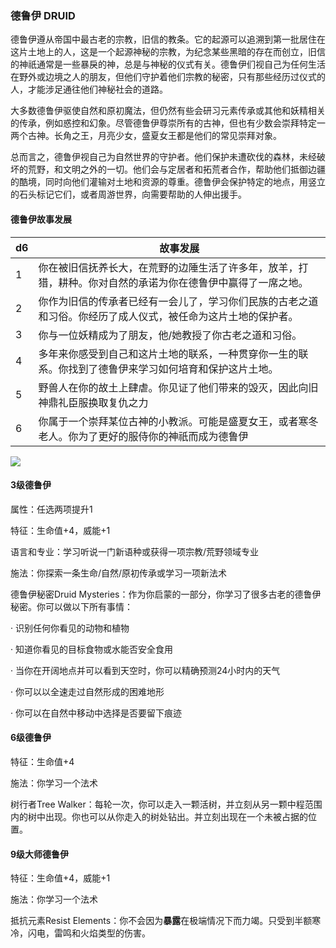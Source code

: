 ### 德鲁伊 DRUID

德鲁伊遵从帝国中最古老的宗教，旧信的教条。它的起源可以追溯到第一批居住在这片土地上的人，这是一个起源神秘的宗教，为纪念某些黑暗的存在而创立，旧信的神祇通常是一些暴戾的神，总是与神秘的仪式有关。德鲁伊们视自己为任何生活在野外或边境之人的朋友，但他们守护着他们宗教的秘密，只有那些经历过仪式的人，才能涉足通往他们神秘社会的道路。

大多数德鲁伊驱使自然和原初魔法，但仍然有些会研习元素传承或其他和妖精相关的传承，例如惑控和幻象。尽管德鲁伊尊崇所有的古神，但也有少数会崇拜特定一两个古神。长角之王，月亮少女，盛夏女王都是他们的常见崇拜对象。

总而言之，德鲁伊视自己为自然世界的守护者。他们保护未遭砍伐的森林，未经破坏的荒野，和文明之外的一切。他们会与定居者和拓荒者合作，帮助他们抵御边疆的酷境，同时向他们灌输对土地和资源的尊重。德鲁伊会保护特定的地点，用竖立的石头标记它们，或者周游世界，向需要帮助的人伸出援手。

#### 德鲁伊故事发展

<table>
<thead>
<tr class="header">
<th>d6</th>
<th>故事发展</th>
</tr>
</thead>
<tbody>
<tr class="odd">
<td>1</td>
<td>你在被旧信抚养长大，在荒野的边陲生活了许多年，放羊，打猎，耕种。你对自然的承诺为你在德鲁伊中赢得了一席之地。</td>
</tr>
<tr class="even">
<td>2</td>
<td>你作为旧信的传承者已经有一会儿了，学习你们民族的古老之道和习俗。你经历了成人仪式，被任命为这片土地的保护者。</td>
</tr>
<tr class="odd">
<td>3</td>
<td>你与一位妖精成为了朋友，他/她教授了你古老之道和习俗。</td>
</tr>
<tr class="even">
<td>4</td>
<td>多年来你感受到自己和这片土地的联系，一种贯穿你一生的联系。你找到了德鲁伊来学习如何培育和保护这片土地。</td>
</tr>
<tr class="odd">
<td>5</td>
<td>野兽人在你的故土上肆虐。你见证了他们带来的毁灭，因此向旧神鼎礼臣服换取复仇之力</td>
</tr>
<tr class="even">
<td>6</td>
<td>你属于一个崇拜某位古神的小教派。可能是盛夏女王，或者寒冬老人。你为了更好的服侍你的神祇而成为德鲁伊</td>
</tr>
</tbody>
</table>

![](https://sdlpic.oss-cn-beijing.aliyuncs.com/pic/druid.jpg)

#### 3级德鲁伊

属性：任选两项提升1

特征：生命值+4，威能+1

语言和专业：学习听说一门新语种或获得一项宗教/荒野领域专业

施法：你探索一条生命/自然/原初传承或学习一项新法术

德鲁伊秘密Druid
Mysteries：作为你启蒙的一部分，你学习了很多古老的德鲁伊秘密。你可以做以下所有事情：

· 识别任何你看见的动物和植物

· 知道你看见的目标食物或水能否安全食用

· 当你在开阔地点并可以看到天空时，你可以精确预测24小时内的天气

· 你可以以全速走过自然形成的困难地形

· 你可以在自然中移动中选择是否要留下痕迹

#### 6级德鲁伊

特征：生命值+4

施法：你学习一个法术

树行者Tree
Walker：每轮一次，你可以走入一颗活树，并立刻从另一颗中程范围内的树中出现。你也可以从你走入的树处钻出。并立刻出现在一个未被占据的位置。

#### 9级大师德鲁伊

特征：生命值+4，威能+1

施法：你学习一个法术

抵抗元素Resist
Elements：你不会因为**暴露**在极端情况下而力竭。只受到半额寒冷，闪电，雷鸣和火焰类型的伤害。
